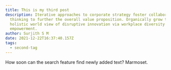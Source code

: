 ```yaml
---
title: This is my third post
description: Iterative approaches to corporate strategy foster collaborative
  thinking to further the overall value proposition. Organically grow the
  holistic world view of disruptive innovation via workplace diversity and
  empowerment.
author: Surjith S M
date: 2021-12-22T16:37:40.157Z
tags:
  - second-tag
---
```

How soon can the search feature find newly added text? Marmoset.